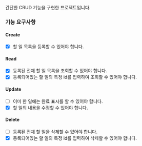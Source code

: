 간단한 CRUD 기능을 구현한 프로젝트입니다.

### 기능 요구사항
#### Create
- [x] 할 일 목록을 등록할 수 있어야 합니다.
#### Read
- [x] 등록된 전체 할 일 목록을 조회할 수 있어야 합니다.
- [x] 등록되어있는 할 일의 특정 id를 입력하여 조회할 수 있어야 합니다.
#### Update
- [ ] 이미 한 일에는 완료 표시를 할 수 있어야 합니다.
- [x] 할 일의 내용을 수정할 수 있어야 합니다.
#### Delete
- [ ] 등록된 전체 할 일을 삭제할 수 있어야 합니다.
- [x] 등록되어있는 할 일의 특정 id를 입력하여 삭제할 수 있어야 합니다.
